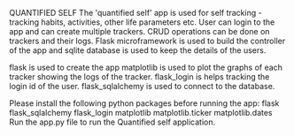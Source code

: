 QUANTIFIED SELF
The 'quantified self' app is used for self tracking - tracking habits, activities, other life parameters etc.
User can login to the app and can create multiple trackers.
CRUD operations can be done on trackers and their logs.
Flask microframework is used to build the controller of the app and sqlite database is used to keep the details of the users.

flask is used to create the app
matplotlib is used to plot the graphs of each tracker showing the  logs of the tracker.
flask_login is helps tracking the login id of the user.
flask_sqlalchemy is used to connect to the database.

Please install the following python packages before running the app:
flask 
flask_sqlalchemy 
flask_login
matplotlib 
matplotlib.ticker 
matplotlib.dates 
Run the app.py file to run the Quantified self application.
